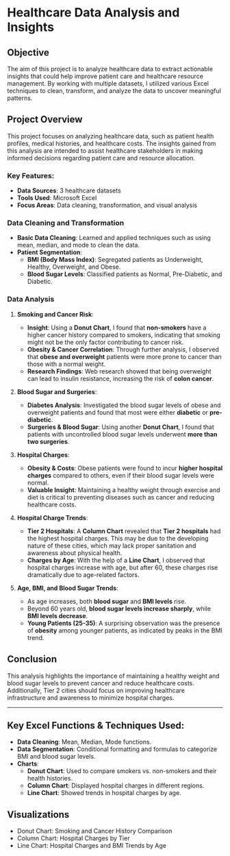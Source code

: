 # Healthcare Data Analysis and Insights

## Objective
The aim of this project is to analyze healthcare data to extract actionable insights that could help improve patient care and healthcare resource management. By working with multiple datasets, I utilized various Excel techniques to clean, transform, and analyze the data to uncover meaningful patterns.

## Project Overview
This project focuses on analyzing healthcare data, such as patient health profiles, medical histories, and healthcare costs. The insights gained from this analysis are intended to assist healthcare stakeholders in making informed decisions regarding patient care and resource allocation.

### Key Features:
- **Data Sources**: 3 healthcare datasets
- **Tools Used**: Microsoft Excel
- **Focus Areas**: Data cleaning, transformation, and visual analysis

### Data Cleaning and Transformation
- **Basic Data Cleaning**: Learned and applied techniques such as using mean, median, and mode to clean the data.
- **Patient Segmentation**:
  - **BMI (Body Mass Index)**: Segregated patients as Underweight, Healthy, Overweight, and Obese.
  - **Blood Sugar Levels**: Classified patients as Normal, Pre-Diabetic, and Diabetic.
  
### Data Analysis
1. **Smoking and Cancer Risk**:
   - **Insight**: Using a **Donut Chart**, I found that **non-smokers** have a higher cancer history compared to smokers, indicating that smoking might not be the only factor contributing to cancer risk.
   - **Obesity & Cancer Correlation**: Through further analysis, I observed that **obese and overweight** patients were more prone to cancer than those with a normal weight.
   - **Research Findings**: Web research showed that being overweight can lead to insulin resistance, increasing the risk of **colon cancer**.
   
2. **Blood Sugar and Surgeries**:
   - **Diabetes Analysis**: Investigated the blood sugar levels of obese and overweight patients and found that most were either **diabetic** or **pre-diabetic**.
   - **Surgeries & Blood Sugar**: Using another **Donut Chart**, I found that patients with uncontrolled blood sugar levels underwent **more than two surgeries**.

3. **Hospital Charges**:
   - **Obesity & Costs**: Obese patients were found to incur **higher hospital charges** compared to others, even if their blood sugar levels were normal.
   - **Valuable Insight**: Maintaining a healthy weight through exercise and diet is critical to preventing diseases such as cancer and reducing healthcare costs.

4. **Hospital Charge Trends**:
   - **Tier 2 Hospitals**: A **Column Chart** revealed that **Tier 2 hospitals** had the highest hospital charges. This may be due to the developing nature of these cities, which may lack proper sanitation and awareness about physical health.
   - **Charges by Age**: With the help of a **Line Chart**, I observed that hospital charges increase with age, but after 60, these charges rise dramatically due to age-related factors.

5. **Age, BMI, and Blood Sugar Trends**:
   - As age increases, both **blood sugar** and **BMI levels** rise.
   - Beyond 60 years old, **blood sugar levels increase sharply**, while **BMI levels decrease**.
   - **Young Patients (25-35)**: A surprising observation was the presence of **obesity** among younger patients, as indicated by peaks in the BMI trend.

## Conclusion
This analysis highlights the importance of maintaining a healthy weight and blood sugar levels to prevent cancer and reduce healthcare costs. Additionally, Tier 2 cities should focus on improving healthcare infrastructure and awareness to minimize hospital charges.

---

## Key Excel Functions & Techniques Used:
- **Data Cleaning**: Mean, Median, Mode functions.
- **Data Segmentation**: Conditional formatting and formulas to categorize BMI and blood sugar levels.
- **Charts**:
  - **Donut Chart**: Used to compare smokers vs. non-smokers and their health histories.
  - **Column Chart**: Displayed hospital charges in different regions.
  - **Line Chart**: Showed trends in hospital charges by age.

## Visualizations
- Donut Chart: Smoking and Cancer History Comparison
- Column Chart: Hospital Charges by Tier
- Line Chart: Hospital Charges and BMI Trends by Age
